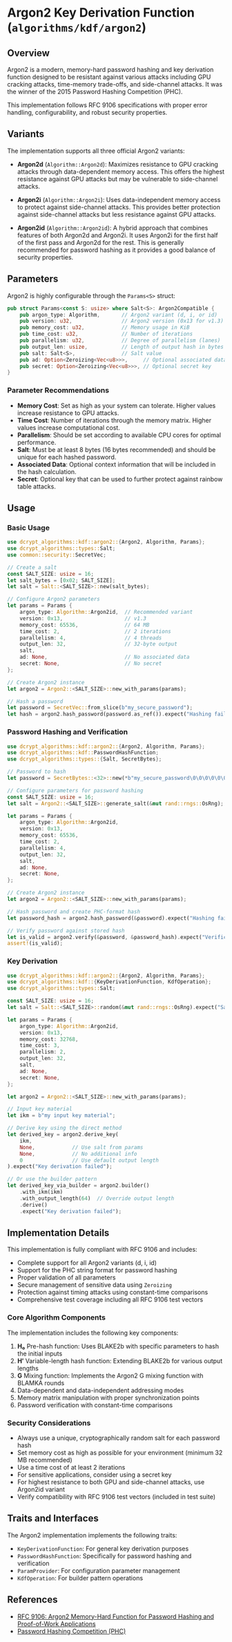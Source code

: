 # Argon2 Key Derivation Function (`algorithms/kdf/argon2`)

## Overview

Argon2 is a modern, memory-hard password hashing and key derivation function designed to be resistant against various attacks including GPU cracking attacks, time-memory trade-offs, and side-channel attacks. It was the winner of the 2015 Password Hashing Competition (PHC).

This implementation follows RFC 9106 specifications with proper error handling, configurability, and robust security properties.

## Variants

The implementation supports all three official Argon2 variants:

- **Argon2d** (`Algorithm::Argon2d`): Maximizes resistance to GPU cracking attacks through data-dependent memory access. This offers the highest resistance against GPU attacks but may be vulnerable to side-channel attacks.

- **Argon2i** (`Algorithm::Argon2i`): Uses data-independent memory access to protect against side-channel attacks. This provides better protection against side-channel attacks but less resistance against GPU attacks.

- **Argon2id** (`Algorithm::Argon2id`): A hybrid approach that combines features of both Argon2d and Argon2i. It uses Argon2i for the first half of the first pass and Argon2d for the rest. This is generally recommended for password hashing as it provides a good balance of security properties.

## Parameters

Argon2 is highly configurable through the `Params<S>` struct:

```rust
pub struct Params<const S: usize> where Salt<S>: Argon2Compatible {
    pub argon_type: Algorithm,       // Argon2 variant (d, i, or id)
    pub version: u32,                // Argon2 version (0x13 for v1.3)
    pub memory_cost: u32,            // Memory usage in KiB
    pub time_cost: u32,              // Number of iterations
    pub parallelism: u32,            // Degree of parallelism (lanes)
    pub output_len: usize,           // Length of output hash in bytes
    pub salt: Salt<S>,               // Salt value
    pub ad: Option<Zeroizing<Vec<u8>>>,     // Optional associated data
    pub secret: Option<Zeroizing<Vec<u8>>>, // Optional secret key
}
```

### Parameter Recommendations

- **Memory Cost**: Set as high as your system can tolerate. Higher values increase resistance to GPU attacks.
- **Time Cost**: Number of iterations through the memory matrix. Higher values increase computational cost.
- **Parallelism**: Should be set according to available CPU cores for optimal performance.
- **Salt**: Must be at least 8 bytes (16 bytes recommended) and should be unique for each hashed password.
- **Associated Data**: Optional context information that will be included in the hash calculation.
- **Secret**: Optional key that can be used to further protect against rainbow table attacks.

## Usage

### Basic Usage

```rust
use dcrypt_algorithms::kdf::argon2::{Argon2, Algorithm, Params};
use dcrypt_algorithms::types::Salt;
use common::security::SecretVec;

// Create a salt
const SALT_SIZE: usize = 16;
let salt_bytes = [0x02; SALT_SIZE];
let salt = Salt::<SALT_SIZE>::new(salt_bytes);

// Configure Argon2 parameters
let params = Params {
    argon_type: Algorithm::Argon2id,  // Recommended variant
    version: 0x13,                    // v1.3
    memory_cost: 65536,               // 64 MB
    time_cost: 2,                     // 2 iterations
    parallelism: 4,                   // 4 threads
    output_len: 32,                   // 32-byte output
    salt,
    ad: None,                         // No associated data
    secret: None,                     // No secret
};

// Create Argon2 instance
let argon2 = Argon2::<SALT_SIZE>::new_with_params(params);

// Hash a password
let password = SecretVec::from_slice(b"my_secure_password");
let hash = argon2.hash_password(password.as_ref()).expect("Hashing failed");
```

### Password Hashing and Verification

```rust
use dcrypt_algorithms::kdf::argon2::{Argon2, Algorithm, Params};
use dcrypt_algorithms::kdf::PasswordHashFunction;
use dcrypt_algorithms::types::{Salt, SecretBytes};

// Password to hash
let password = SecretBytes::<32>::new(*b"my_secure_password\0\0\0\0\0\0\0\0\0\0\0\0\0\0");

// Configure parameters for password hashing
const SALT_SIZE: usize = 16;
let salt = Argon2::<SALT_SIZE>::generate_salt(&mut rand::rngs::OsRng);

let params = Params {
    argon_type: Algorithm::Argon2id,
    version: 0x13,
    memory_cost: 65536,
    time_cost: 2,
    parallelism: 4,
    output_len: 32,
    salt,
    ad: None,
    secret: None,
};

// Create Argon2 instance
let argon2 = Argon2::<SALT_SIZE>::new_with_params(params);

// Hash password and create PHC-format hash
let password_hash = argon2.hash_password(&password).expect("Hashing failed");

// Verify password against stored hash
let is_valid = argon2.verify(&password, &password_hash).expect("Verification failed");
assert!(is_valid);
```

### Key Derivation

```rust
use dcrypt_algorithms::kdf::argon2::{Argon2, Algorithm, Params};
use dcrypt_algorithms::kdf::{KeyDerivationFunction, KdfOperation};
use dcrypt_algorithms::types::Salt;

const SALT_SIZE: usize = 16;
let salt = Salt::<SALT_SIZE>::random(&mut rand::rngs::OsRng).expect("Salt generation failed");

let params = Params {
    argon_type: Algorithm::Argon2id,
    version: 0x13,
    memory_cost: 32768,
    time_cost: 3,
    parallelism: 2,
    output_len: 32,
    salt,
    ad: None,
    secret: None,
};

let argon2 = Argon2::<SALT_SIZE>::new_with_params(params);

// Input key material
let ikm = b"my input key material";

// Derive key using the direct method
let derived_key = argon2.derive_key(
    ikm,
    None,            // Use salt from params
    None,            // No additional info
    0                // Use default output length
).expect("Key derivation failed");

// Or use the builder pattern
let derived_key_via_builder = argon2.builder()
    .with_ikm(ikm)
    .with_output_length(64)  // Override output length
    .derive()
    .expect("Key derivation failed");
```

## Implementation Details

This implementation is fully compliant with RFC 9106 and includes:

- Complete support for all Argon2 variants (d, i, id)
- Support for the PHC string format for password hashing
- Proper validation of all parameters
- Secure management of sensitive data using `Zeroizing`
- Protection against timing attacks using constant-time comparisons
- Comprehensive test coverage including all RFC 9106 test vectors

### Core Algorithm Components

The implementation includes the following key components:

1. **H₀** Pre-hash function: Uses BLAKE2b with specific parameters to hash the initial inputs
2. **H′** Variable-length hash function: Extending BLAKE2b for various output lengths
3. **G** Mixing function: Implements the Argon2 G mixing function with BLAMKA rounds
4. Data-dependent and data-independent addressing modes
5. Memory matrix manipulation with proper synchronization points
6. Password verification with constant-time comparisons

### Security Considerations

- Always use a unique, cryptographically random salt for each password hash
- Set memory cost as high as possible for your environment (minimum 32 MB recommended)
- Use a time cost of at least 2 iterations
- For sensitive applications, consider using a secret key
- For highest resistance to both GPU and side-channel attacks, use Argon2id variant
- Verify compatibility with RFC 9106 test vectors (included in test suite)

## Traits and Interfaces

The Argon2 implementation implements the following traits:

- `KeyDerivationFunction`: For general key derivation purposes
- `PasswordHashFunction`: Specifically for password hashing and verification
- `ParamProvider`: For configuration parameter management
- `KdfOperation`: For builder pattern operations

## References

- [RFC 9106: Argon2 Memory-Hard Function for Password Hashing and Proof-of-Work Applications](https://datatracker.ietf.org/doc/html/rfc9106)
- [Password Hashing Competition (PHC)](https://www.password-hashing.net/)